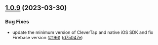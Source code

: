 ## [1.0.9](https://github.com/rudderlabs/rudder-sdk-react-native/compare/rudder-integration-clevertap-react-native@1.0.8...rudder-integration-clevertap-react-native@1.0.9) (2023-03-30)


### Bug Fixes

* update the minimum version of CleverTap and native iOS SDK and fix Firebase version ([#196](https://github.com/rudderlabs/rudder-sdk-react-native/issues/196)) ([d75047e](https://github.com/rudderlabs/rudder-sdk-react-native/commit/d75047e170ab7d74fea6b2f7a32bead23a15bace))

